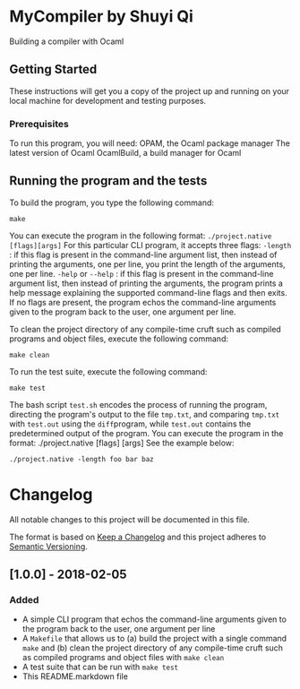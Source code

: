 # MyCompiler by Shuyi Qi
Building a compiler with Ocaml
## Getting Started
These instructions will get you a copy of the project up and running on your local machine for development and testing purposes.
### Prerequisites
To run this program, you will need:
OPAM, the Ocaml package manager
The latest version of Ocaml
OcamlBuild, a build manager for Ocaml
## Running the program and the tests
To build the program, you type the following command:
```
make
```
You can execute the program in the following format: ```./project.native [flags][args]```
For this particular CLI program, it accepts three flags:
```-length``` : if this flag is present in the command-line argument list, then instead of printing the arguments, one per line, you print the length of the arguments, one per line.
```-help``` or ```--help``` :  if this flag is present in the command-line argument list, then instead of printing the arguments, the program prints a help message explaining the supported command-line flags and then exits.
If no flags are present, the program echos the command-line arguments given to the program back to the user, one argument per line.

To clean the project directory of any compile-time cruft such as compiled programs and object files, execute the following command:
```
make clean
```
To run the test suite, execute the following command:
```
make test
```
The bash script ```test.sh``` encodes the process of running the program, directing the program's output to the file ```tmp.txt```, and comparing ```tmp.txt``` with ```test.out``` using the ```diff```program, while ```test.out``` contains the predetermined output of the program.
You can execute the program in the format: ./project.native [flags] [args]
See the example below:
```
./project.native -length foo bar baz
```
# Changelog
All notable changes to this project will be documented in this file.

The format is based on [Keep a Changelog](http://keepachangelog.com/en/1.0.0/)
and this project adheres to [Semantic Versioning](http://semver.org/spec/v2.0.0.html).

## [1.0.0] - 2018-02-05
### Added
- A simple CLI program that echos the command-line arguments given to the program back to the user, one argument per line
- A ```Makefile``` that allows us to (a) build the project with a single command ```make``` and (b) clean the project directory of any compile-time cruft such as compiled programs and object files with ```make clean```
- A test suite that can be run with ```make test```
- This README.markdown file